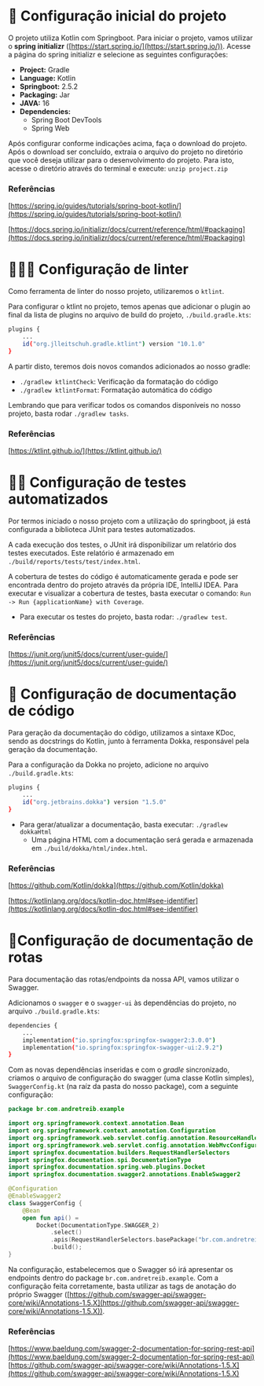 # 📁 Configuração inicial do projeto

O projeto utiliza Kotlin com Springboot. Para iniciar o projeto, vamos utilizar o **spring initializr** ([https://start.spring.io/](https://start.spring.io/)). Acesse a página do spring initializr e selecione as seguintes configurações:

- **Project:** Gradle
- **Language:** Kotlin
- **Springboot:** 2.5.2
- **Packaging:** Jar
- **JAVA:** 16
- **Dependencies:**
    - Spring Boot DevTools
    - Spring Web

Após configurar conforme indicações acima, faça o download do projeto. Após o download ser concluído, extraia o arquivo do projeto no diretório que você deseja utilizar para o desenvolvimento do projeto. Para isto, acesse o diretório através do terminal e execute: `unzip project.zip`

### Referências

[https://spring.io/guides/tutorials/spring-boot-kotlin/](https://spring.io/guides/tutorials/spring-boot-kotlin/)

[https://docs.spring.io/initializr/docs/current/reference/html/#packaging](https://docs.spring.io/initializr/docs/current/reference/html/#packaging)

# 👨🏻‍🏫 Configuração de linter

Como ferramenta de linter do nosso projeto, utilizaremos o `ktlint`.

Para configurar o ktlint no projeto, temos apenas que adicionar o plugin ao final da lista de plugins no arquivo de build do projeto, `./build.gradle.kts`:

```bash
plugins {
    ...
    id("org.jlleitschuh.gradle.ktlint") version "10.1.0"
}
```

A partir disto, teremos dois novos comandos adicionados ao nosso gradle:

- `./gradlew ktlintCheck`: Verificação da formatação do código
- `./gradlew ktlintFormat`: Formatação automática do código

Lembrando que para verificar todos os comandos disponíveis no nosso projeto, basta rodar `./gradlew tasks`.

### Referências

[https://ktlint.github.io/](https://ktlint.github.io/)

# ✍🏻 Configuração de testes automatizados

Por termos iniciado o nosso projeto com a utilização do springboot, já está configurada a biblioteca JUnit para testes automatizados.

A cada execução dos testes, o JUnit irá disponibilizar um relatório dos testes executados. Este relatório é armazenado em `./build/reports/tests/test/index.html`.

A cobertura de testes do código é automaticamente gerada e pode ser encontrada dentro do projeto através da própria IDE, IntelliJ IDEA. Para executar e visualizar a cobertura de testes, basta executar o comando: `Run -> Run {applicationName} with Coverage`.

- Para executar os testes do projeto, basta rodar: `./gradlew test`.

### Referências

[https://junit.org/junit5/docs/current/user-guide/](https://junit.org/junit5/docs/current/user-guide/)

# 📜 Configuração de documentação de código

Para geração da documentação do código, utilizamos a sintaxe KDoc, sendo as docstrings do Kotlin, junto à ferramenta Dokka, responsável pela geração da documentação.

Para a configuração da Dokka no projeto, adicione no arquivo `./build.gradle.kts`:

```bash
plugins {
    ...
    id("org.jetbrains.dokka") version "1.5.0"
}
```

- Para gerar/atualizar a documentação, basta executar: `./gradlew dokkaHtml`
    - Uma página HTML com a documentação será gerada e armazenada em `./build/dokka/html/index.html`.

### Referências

[https://github.com/Kotlin/dokka](https://github.com/Kotlin/dokka)

[https://kotlinlang.org/docs/kotlin-doc.html#see-identifier](https://kotlinlang.org/docs/kotlin-doc.html#see-identifier)

# 📍Configuração de documentação de rotas

Para documentação das rotas/endpoints da nossa API, vamos utilizar o Swagger.

Adicionamos o `swagger` e o `swagger-ui` às dependências do projeto, no arquivo `./build.gradle.kts`:

```bash
dependencies {
    ...
    implementation("io.springfox:springfox-swagger2:3.0.0")
    implementation("io.springfox:springfox-swagger-ui:2.9.2")
}
```

Com as novas dependências inseridas e com o *gradle* sincronizado, criamos o arquivo de configuração do swagger (uma classe Kotlin simples), `SwaggerConfig.kt` (na raíz da pasta do nosso package), com a seguinte configuração:

```kotlin
package br.com.andretreib.example

import org.springframework.context.annotation.Bean
import org.springframework.context.annotation.Configuration
import org.springframework.web.servlet.config.annotation.ResourceHandlerRegistry
import org.springframework.web.servlet.config.annotation.WebMvcConfigurer
import springfox.documentation.builders.RequestHandlerSelectors
import springfox.documentation.spi.DocumentationType
import springfox.documentation.spring.web.plugins.Docket
import springfox.documentation.swagger2.annotations.EnableSwagger2

@Configuration
@EnableSwagger2
class SwaggerConfig {
    @Bean
    open fun api() =
        Docket(DocumentationType.SWAGGER_2)
            .select()
            .apis(RequestHandlerSelectors.basePackage("br.com.andretreib.example"))
            .build();
}
```

Na configuração, estabelecemos que o Swagger só irá apresentar os endpoints dentro do package `br.com.andretreib.example`. Com a configuração feita corretamente, basta utilizar as tags de anotação do próprio Swagger ([https://github.com/swagger-api/swagger-core/wiki/Annotations-1.5.X](https://github.com/swagger-api/swagger-core/wiki/Annotations-1.5.X)).

### Referências

[https://www.baeldung.com/swagger-2-documentation-for-spring-rest-api](https://www.baeldung.com/swagger-2-documentation-for-spring-rest-api)
[https://github.com/swagger-api/swagger-core/wiki/Annotations-1.5.X](https://github.com/swagger-api/swagger-core/wiki/Annotations-1.5.X)